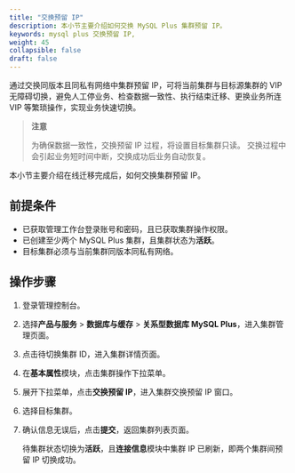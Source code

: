 ```yaml
---
title: "交换预留 IP"
description: 本小节主要介绍如何交换 MySQL Plus 集群预留 IP。 
keywords: mysql plus 交换预留 IP,
weight: 45
collapsible: false
draft: false
---
```



通过交换同版本且同私有网络中集群预留 IP，可将当前集群与目标源集群的 VIP 无障碍切换，避免人工停业务、检查数据一致性、执行结束迁移、更换业务所连 VIP 等繁琐操作，实现业务快速切换。

> **注意**
>
> 为确保数据一致性，交换预留 IP 过程，将设置目标集群只读。
> 交换过程中会引起业务短时间中断，交换成功后业务自动恢复。

本小节主要介绍在线迁移完成后，如何交换集群预留 IP。

## 前提条件

- 已获取管理工作台登录账号和密码，且已获取集群操作权限。
- 已创建至少两个 MySQL Plus 集群，且集群状态为**活跃**。
- 目标集群必须与当前集群同版本同私有网络。

## 操作步骤

1. 登录管理控制台。
2. 选择**产品与服务** > **数据库与缓存** > **关系型数据库 MySQL Plus**，进入集群管理页面。
3. 点击待切换集群 ID，进入集群详情页面。
4. 在**基本属性**模块，点击集群操作下拉菜单。
5. 展开下拉菜单，点击**交换预留 IP**，进入集群交换预留 IP 窗口。
6. 选择目标集群。
7. 确认信息无误后，点击**提交**，返回集群列表页面。

   待集群状态切换为**活跃**，且**连接信息**模块中集群 IP 已刷新，即两个集群间预留 IP 切换成功。
